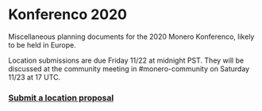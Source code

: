 # Konferenco 2020

Miscellaneous planning documents for the 2020 Monero Konferenco, likely to be held in Europe.

Location submissions are due Friday 11/22 at midnight PST. They will be discussed at the community meeting in #monero-community on Saturday 11/23 at 17 UTC.

### [Submit a location proposal](https://github.com/SamsungGalaxyPlayer/konferenco-2020/issues/new?assignees=&labels=&template=location-submission.md&title=Location+Submission%3A+%5BCity%5D%2C+%5BCountry%5D+by+%5BSubmitter%5D)
